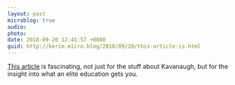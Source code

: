 ```yaml
---
layout: post
microblog: true
audio: 
photo: 
date: 2018-09-20 12:41:57 +0800
guid: http://kerim.micro.blog/2018/09/20/this-article-is.html
---
```

[This article](https://www.huffingtonpost.com/entry/yale-student-brett-kavanaugh-clerkship-look_us_5ba2f051e4b0181540d9e2bb) is fascinating, not just for the stuff about Kavanaugh, but for the insight into what an elite education gets you.
